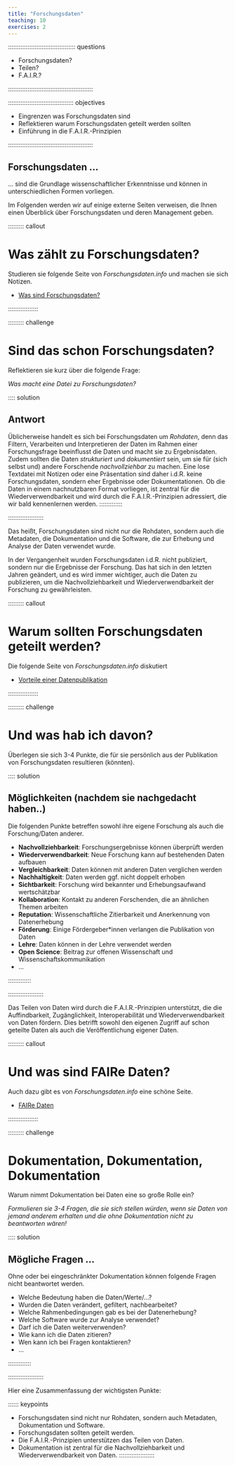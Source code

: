 ```yaml
---
title: "Forschungsdaten"
teaching: 10
exercises: 2
---
```


:::::::::::::::::::::::::::::::::::::: questions 

- Forschungsdaten?
- Teilen?
- F.A.I.R.?

::::::::::::::::::::::::::::::::::::::::::::::::

::::::::::::::::::::::::::::::::::::: objectives

- Eingrenzen was Forschungsdaten sind
- Reflektieren warum Forschungsdaten geteilt werden sollten
- Einführung in die F.A.I.R.-Prinzipien

::::::::::::::::::::::::::::::::::::::::::::::::

## Forschungsdaten ...

... sind die Grundlage wissenschaftlicher Erkenntnisse und können in unterschiedlichen Formen vorliegen.

Im Folgenden werden wir auf einige externe Seiten verweisen, die Ihnen einen Überblick über Forschungsdaten und deren Management geben.


::::::::: callout

# Was zählt zu Forschungsdaten?

Studieren sie folgende Seite von *Forschungsdaten.info* und machen sie sich Notizen.

- [Was sind Forschungsdaten?](https://forschungsdaten.info/themen/informieren-und-planen/was-sind-forschungsdaten/)

:::::::::::::::::

::::::::: challenge
# Sind das schon Forschungsdaten?

Reflektieren sie kurz über die folgende Frage:

*Was macht eine Datei zu Forschungsdaten?*

:::: solution
## Antwort
Üblicherweise handelt es sich bei Forschungsdaten um *Rohdaten*, denn das Filtern, Verarbeiten und Interpretieren der Daten im Rahmen einer Forschungsfrage beeinflusst die Daten und macht sie zu Ergebnisdaten.
Zudem sollten die Daten *strukturiert* und *dokumentiert* sein, um sie für (sich selbst und) andere Forschende *nachvollziehbar* zu machen.
Eine lose Textdatei mit Notizen oder eine Präsentation sind daher i.d.R. keine Forschungsdaten, sondern eher Ergebnisse oder Dokumentationen.
Ob die Daten in einem nachnutzbaren Format vorliegen, ist zentral für die Wiederverwendbarkeit und wird durch die F.A.I.R.-Prinzipien adressiert, die wir bald kennenlernen werden.
:::::::::::::

::::::::::::::::::::

Das heißt, Forschungsdaten sind nicht nur die Rohdaten, sondern auch die Metadaten, die Dokumentation und die Software, die zur Erhebung und Analyse der Daten verwendet wurde.

In der Vergangenheit wurden Forschungsdaten i.d.R. nicht publiziert, sondern nur die Ergebnisse der Forschung. Das hat sich in den letzten Jahren geändert, und es wird immer wichtiger, auch die Daten zu publizieren, um die Nachvollziehbarkeit und Wiederverwendbarkeit der Forschung zu gewährleisten.


::::::::: callout

# Warum sollten Forschungsdaten geteilt werden?

Die folgende Seite von *Forschungsdaten.info* diskutiert

- [Vorteile einer Datenpublikation](https://forschungsdaten.info/themen/veroeffentlichen-und-archivieren/daten-publizieren/)

:::::::::::::::::

::::::::: challenge
# Und was hab ich davon?

Überlegen sie sich 3-4 Punkte, die für sie persönlich aus der Publikation von Forschungsdaten resultieren (könnten).

:::: solution
## Möglichkeiten (nachdem sie nachgedacht haben..)

Die folgenden Punkte betreffen sowohl ihre eigene Forschung als auch die Forschung/Daten anderer.

- **Nachvollziehbarkeit**: Forschungsergebnisse können überprüft werden
- **Wiederverwendbarkeit**: Neue Forschung kann auf bestehenden Daten aufbauen
- **Vergleichbarkeit**: Daten können mit anderen Daten verglichen werden
- **Nachhaltigkeit**: Daten werden ggf. nicht doppelt erhoben
- **Sichtbarkeit**: Forschung wird bekannter und Erhebungsaufwand wertschätzbar
- **Kollaboration**: Kontakt zu anderen Forschenden, die an ähnlichen Themen arbeiten
- **Reputation**: Wissenschaftliche Zitierbarkeit und Anerkennung von Datenerhebung
- **Förderung**: Einige Fördergeber*innen verlangen die Publikation von Daten
- **Lehre**: Daten können in der Lehre verwendet werden
- **Open Science**: Beitrag zur offenen Wissenschaft und Wissenschaftskommunikation
- ...

:::::::::::::

::::::::::::::::::::


Das Teilen von Daten wird durch die F.A.I.R.-Prinzipien unterstützt, die die Auffindbarkeit, Zugänglichkeit, Interoperabilität und Wiederverwendbarkeit von Daten fördern.
Dies betrifft sowohl den eigenen Zugriff auf schon geteilte Daten als auch die Veröffentlichung eigener Daten.


::::::::: callout

# Und was sind FAIRe Daten?

Auch dazu gibt es von *Forschungsdaten.info* eine schöne Seite.

- [FAIRe Daten](https://forschungsdaten.info/themen/veroeffentlichen-und-archivieren/faire-daten/)

:::::::::::::::::


::::::::: challenge
# Dokumentation, Dokumentation, Dokumentation

Warum nimmt Dokumentation bei Daten eine so große Rolle ein?

*Formulieren sie 3-4 Fragen, die sie sich stellen würden, wenn sie Daten von jemand anderem erhalten und die ohne Dokumentation nicht zu beantworten wären!*

:::: solution
## Mögliche Fragen ...

Ohne oder bei eingeschränkter Dokumentation können folgende Fragen nicht beantwortet werden.

- Welche Bedeutung haben die Daten/Werte/...?
- Wurden die Daten verändert, gefiltert, nachbearbeitet?
- Welche Rahmenbedingungen gab es bei der Datenerhebung?
- Welche Software wurde zur Analyse verwendet?
- Darf ich die Daten weiterverwenden?
- Wie kann ich die Daten zitieren?
- Wen kann ich bei Fragen kontaktieren?
- ...

:::::::::::::

::::::::::::::::::::


Hier eine Zusammenfassung der wichtigsten Punkte:


:::::: keypoints
- Forschungsdaten sind nicht nur Rohdaten, sondern auch Metadaten, Dokumentation und Software.
- Forschungsdaten sollten geteilt werden.
- Die F.A.I.R.-Prinzipien unterstützen das Teilen von Daten.
- Dokumentation ist zentral für die Nachvollziehbarkeit und Wiederverwendbarkeit von Daten.
::::::::::::::::::::
